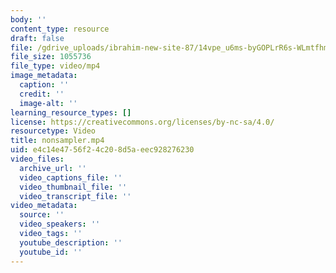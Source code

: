 ```yaml
---
body: ''
content_type: resource
draft: false
file: /gdrive_uploads/ibrahim-new-site-87/14vpe_u6ms-byGOPLrR6s-WLmtfhmB6JE/nonsampler.mp4
file_size: 1055736
file_type: video/mp4
image_metadata:
  caption: ''
  credit: ''
  image-alt: ''
learning_resource_types: []
license: https://creativecommons.org/licenses/by-nc-sa/4.0/
resourcetype: Video
title: nonsampler.mp4
uid: e4c14e47-56f2-4c20-8d5a-eec928276230
video_files:
  archive_url: ''
  video_captions_file: ''
  video_thumbnail_file: ''
  video_transcript_file: ''
video_metadata:
  source: ''
  video_speakers: ''
  video_tags: ''
  youtube_description: ''
  youtube_id: ''
---
```

